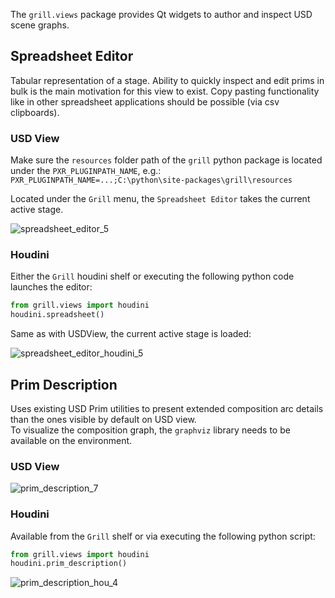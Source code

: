 The `grill.views` package provides Qt widgets to author and inspect USD scene graphs.

## Spreadsheet Editor

Tabular representation of a stage. Ability to quickly inspect and edit prims in bulk is the main motivation for this view to exist.
Copy pasting functionality like in other spreadsheet applications should be possible (via csv clipboards). 

### USD View

Make sure the `resources` folder path of the `grill` python package is located under the 
`PXR_PLUGINPATH_NAME`, e.g.:
`PXR_PLUGINPATH_NAME=...;C:\python\site-packages\grill\resources`

Located under the `Grill` menu, the `Spreadsheet Editor` takes the current active stage.

![spreadsheet_editor_5](https://user-images.githubusercontent.com/8294116/99148142-3e9af200-26da-11eb-9a9d-3c63a3c32ccb.gif)

### Houdini

Either the `Grill` houdini shelf or executing the following python code launches the editor:

```python
from grill.views import houdini
houdini.spreadsheet()
``` 

Same as with USDView, the current active stage is loaded:

![spreadsheet_editor_houdini_5](https://user-images.githubusercontent.com/8294116/99145748-57e57380-26c5-11eb-847f-ea01f023caf0.gif)

## Prim Description

Uses existing USD Prim utilities to present extended composition arc details than the ones visible by default on USD view.  
To visualize the composition graph, the `graphviz` library needs to be available on the environment. 

### USD View

![prim_description_7](https://user-images.githubusercontent.com/8294116/98809052-1f4d5c00-2471-11eb-965d-43cea0c57322.gif)

### Houdini

Available from the `Grill` shelf or via executing the following python script:
```python
from grill.views import houdini
houdini.prim_description()
``` 

![prim_description_hou_4](https://user-images.githubusercontent.com/8294116/98945804-1dee6300-2547-11eb-8e9b-3f0211af6f3c.gif)
